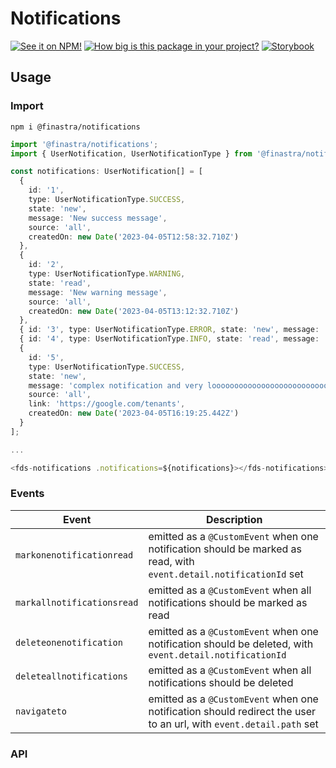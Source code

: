 # Notifications

[![See it on NPM!](https://img.shields.io/npm/v/@finastra/notifications?style=for-the-badge)](https://www.npmjs.com/package/@finastra/notifications)
[![How big is this package in your project?](https://img.shields.io/bundlephobia/minzip/@finastra/notifications?style=for-the-badge)](https://bundlephobia.com/result?p=@finastra/notifications)
[![Storybook](https://shields.io/badge/-Play%20with%20this%20web%20component-2a0481?logo=storybook&style=for-the-badge)](https://finastra.github.io/finastra-design-system/?path=/story/components-notifications--default)

## Usage

### Import

```
npm i @finastra/notifications
```

```ts
import '@finastra/notifications';
import { UserNotification, UserNotificationType } from '@finastra/notifications/dist/src/notifications.models';

const notifications: UserNotification[] = [
  {
    id: '1',
    type: UserNotificationType.SUCCESS,
    state: 'new',
    message: 'New success message',
    source: 'all',
    createdOn: new Date('2023-04-05T12:58:32.710Z')
  },
  {
    id: '2',
    type: UserNotificationType.WARNING,
    state: 'read',
    message: 'New warning message',
    source: 'all',
    createdOn: new Date('2023-04-05T13:12:32.710Z')
  },
  { id: '3', type: UserNotificationType.ERROR, state: 'new', message: 'New error message', source: 'all' },
  { id: '4', type: UserNotificationType.INFO, state: 'read', message: 'New info message', source: 'all' },
  {
    id: '5',
    type: UserNotificationType.SUCCESS,
    state: 'new',
    message: 'complex notification and very loooooooooooooooooooooooooooooooooooooooooooooooooooong',
    source: 'all',
    link: 'https://google.com/tenants',
    createdOn: new Date('2023-04-05T16:19:25.442Z')
  }
];

...

<fds-notifications .notifications=${notifications}></fds-notifications>
```

### Events

| Event                      | Description                                                                                                        |
| -------------------------- | ------------------------------------------------------------------------------------------------------------------ |
| `markonenotificationread`  | emitted as a `@CustomEvent` when one notification should be marked as read, with `event.detail.notificationId` set |
| `markallnotificationsread` | emitted as a `@CustomEvent` when all notifications should be marked as read                                        |
| `deleteonenotification`    | emitted as a `@CustomEvent` when one notification should be deleted, with `event.detail.notificationId`            |
| `deleteallnotifications`   | emitted as a `@CustomEvent` when all notifications should be deleted                                               |
| `navigateto`               | emitted as a `@CustomEvent` when one notification should redirect the user to an url, with `event.detail.path` set |

### API

<!-- DOC -->
<!-- /DOC -->
